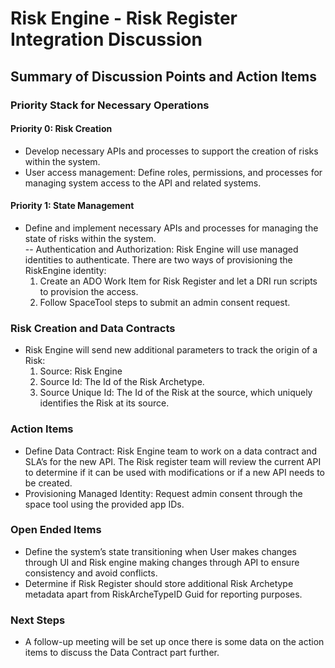 # Risk Engine - Risk Register Integration Discussion

## Summary of Discussion Points and Action Items
### Priority Stack for Necessary Operations
#### Priority 0: Risk Creation
- Develop necessary APIs and processes to support the creation of risks within the system.  
- User access management: Define roles, permissions, and processes for managing system access to the API and related systems.
#### Priority 1: State Management
- Define and implement necessary APIs and processes for managing the state of risks within the system.  
-- Authentication and Authorization: Risk Engine will use managed identities to authenticate. There are two ways of provisioning the RiskEngine identity:
  1. Create an ADO Work Item for Risk Register and let a DRI run scripts to provision the access.
  2. Follow SpaceTool steps to submit an admin consent request.

### Risk Creation and Data Contracts
- Risk Engine will send new additional parameters to track the origin of a Risk:
  1. Source: Risk Engine
  2. Source Id: The Id of the Risk Archetype.
  3. Source Unique Id: The Id of the Risk at the source, which uniquely identifies the Risk at its source.

### Action Items
- Define Data Contract: Risk Engine team to work on a data contract and SLA’s for the new API. The Risk register team will review the current API to determine if it can be used with modifications or if a new API needs to be created.  
- Provisioning Managed Identity: Request admin consent through the space tool using the provided app IDs.

### Open Ended Items
- Define the system’s state transitioning when User makes changes through UI and Risk engine making changes through API to ensure consistency and avoid conflicts.  
- Determine if Risk Register should store additional Risk Archetype metadata apart from RiskArcheTypeID Guid for reporting purposes.

### Next Steps
- A follow-up meeting will be set up once there is some data on the action items to discuss the Data Contract part further.
